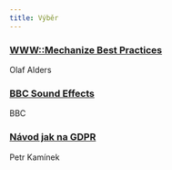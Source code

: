 ```yaml
---
title: Výběr
---
```


### [WWW::Mechanize Best Practices](http://www.olafalders.com/2018/04/13/wwwmechanize-best-practices/)
Olaf Alders

### [BBC Sound Effects](http://bbcsfx.acropolis.org.uk/)
BBC

### [Návod jak na GDPR](https://sites.google.com/site/jaknagdpr/)
Petr Kamínek
